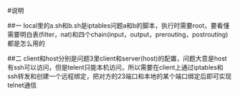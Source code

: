 #说明

##一
local里的a.sh和b.sh是iptables问题a和b的脚本，执行时需要root，要看懂需要明白表(filter，nat)和四个chain(input，output，prerouting，postrouting)都是怎么用的

##二
client和host分别是问题3里client和server(host)的配置，问题大意是host有ssh可以访问，但是telent只能本机访问，所以需要在client上通过iptables和ssh转发和创建一个远程绑定，把对方的23端口和本地的某个端口绑定后即可实现telnet通信
